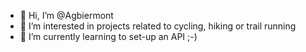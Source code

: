 - 👋 Hi, I’m @Agbiermont
- 👀 I’m interested in projects related to cycling, hiking or trail running
- 🌱 I’m currently learning to set-up an API ;-)


<!---
Agbiermont/Agbiermont is a ✨ special ✨ repository because its `README.md` (this file) appears on your GitHub profile.
You can click the Preview link to take a look at your changes.
--->

